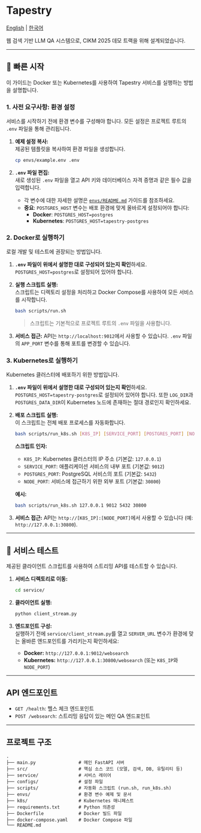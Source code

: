 # Tapestry

[English](README.md) | [한국어](README.ko.md)

웹 검색 기반 LLM QA 시스템으로, CIKM 2025 데모 트랙을 위해 설계되었습니다.

---

## 🚀 빠른 시작

이 가이드는 Docker 또는 Kubernetes를 사용하여 Tapestry 서비스를 실행하는 방법을 설명합니다.

### 1. 사전 요구사항: 환경 설정

서비스를 시작하기 전에 환경 변수를 구성해야 합니다. 모든 설정은 프로젝트 루트의 `.env` 파일을 통해 관리됩니다.

1.  **예제 설정 복사:**  
    제공된 템플릿을 복사하여 환경 파일을 생성합니다.

    ```bash
    cp envs/example.env .env
    ```

2.  **`.env` 파일 편집:**  
    새로 생성된 `.env` 파일을 열고 API 키와 데이터베이스 자격 증명과 같은 필수 값을 입력합니다.

    -   각 변수에 대한 자세한 설명은 [`envs/README.md`](envs/README.md) 가이드를 참조하세요.
    -   **중요**: `POSTGRES_HOST` 변수는 배포 환경에 맞게 올바르게 설정되어야 합니다:
        -   **Docker**: `POSTGRES_HOST=postgres`
        -   **Kubernetes**: `POSTGRES_HOST=tapestry-postgres`

### 2. Docker로 실행하기

로컬 개발 및 테스트에 권장되는 방법입니다.

1.  **`.env` 파일이 위에서 설명한 대로 구성되어 있는지 확인**하세요. `POSTGRES_HOST=postgres`로 설정되어 있어야 합니다.

2.  **실행 스크립트 실행:**  
    스크립트는 디렉토리 설정을 처리하고 Docker Compose를 사용하여 모든 서비스를 시작합니다.

    ```bash
    bash scripts/run.sh
    ```
    > 스크립트는 기본적으로 프로젝트 루트의 `.env` 파일을 사용합니다.

3.  **서비스 접근:**
    API는 `http://localhost:9012`에서 사용할 수 있습니다. `.env` 파일의 `APP_PORT` 변수를 통해 포트를 변경할 수 있습니다.

### 3. Kubernetes로 실행하기

Kubernetes 클러스터에 배포하기 위한 방법입니다.

1.  **`.env` 파일이 위에서 설명한 대로 구성되어 있는지 확인**하세요. `POSTGRES_HOST=tapestry-postgres`로 설정되어 있어야 합니다. 또한 `LOG_DIR`과 `POSTGRES_DATA_DIR`이 Kubernetes 노드에 존재하는 절대 경로인지 확인하세요.

2.  **배포 스크립트 실행:**  
    이 스크립트는 전체 배포 프로세스를 자동화합니다.

    ```bash
    bash scripts/run_k8s.sh [K8S_IP] [SERVICE_PORT] [POSTGRES_PORT] [NODE_PORT]
    ```

    **스크립트 인자:**
    -   `K8S_IP`: Kubernetes 클러스터의 IP 주소 (기본값: `127.0.0.1`)
    -   `SERVICE_PORT`: 애플리케이션 서비스의 내부 포트 (기본값: `9012`)
    -   `POSTGRES_PORT`: PostgreSQL 서비스의 포트 (기본값: `5432`)
    -   `NODE_PORT`: 서비스에 접근하기 위한 외부 포트 (기본값: `30800`)

    **예시:**
    ```bash
    bash scripts/run_k8s.sh 127.0.0.1 9012 5432 30800
    ```

3.  **서비스 접근:**
    API는 `http://[K8S_IP]:[NODE_PORT]`에서 사용할 수 있습니다 (예: `http://127.0.0.1:30800`).

---

## 🧪 서비스 테스트

제공된 클라이언트 스크립트를 사용하여 스트리밍 API를 테스트할 수 있습니다.

1.  **서비스 디렉토리로 이동:**
    ```bash
    cd service/
    ```

2.  **클라이언트 실행:**
    ```bash
    python client_stream.py
    ```

3.  **엔드포인트 구성:**  
    실행하기 전에 `service/client_stream.py`를 열고 `SERVER_URL` 변수가 환경에 맞는 올바른 엔드포인트를 가리키는지 확인하세요:
    -   **Docker:** `http://127.0.0.1:9012/websearch`
    -   **Kubernetes:** `http://127.0.0.1:30800/websearch` (또는 `K8S_IP`와 `NODE_PORT`)

---

## API 엔드포인트

- `GET /health`: 헬스 체크 엔드포인트
- `POST /websearch`: 스트리밍 응답이 있는 메인 QA 엔드포인트

---

## 프로젝트 구조

```
.
├── main.py                # 메인 FastAPI 서버
├── src/                   # 핵심 소스 코드 (모델, 검색, DB, 유틸리티 등)
├── service/               # 서비스 레이어
├── configs/               # 설정 파일
├── scripts/               # 자동화 스크립트 (run.sh, run_k8s.sh)
├── envs/                  # 환경 변수 예제 및 문서
├── k8s/                   # Kubernetes 매니페스트
├── requirements.txt       # Python 의존성
├── Dockerfile             # Docker 빌드 파일
├── docker-compose.yaml    # Docker Compose 파일
└── README.md
``` 